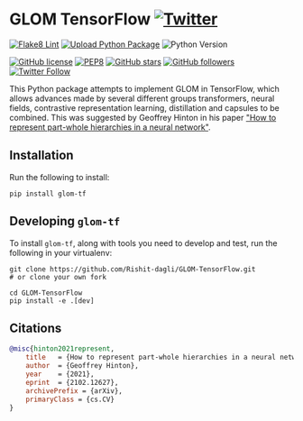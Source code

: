 # GLOM TensorFlow [![Twitter](https://img.shields.io/twitter/url?style=social&url=https%3A%2F%2Fgithub.com%2FRishit-dagli%2FGLOM-TensorFlow)](https://twitter.com/intent/tweet?text=Wow:&url=https%3A%2F%2Fgithub.com%2FRishit-dagli%2FGLOM-TensorFlow)

[![Flake8 Lint](https://github.com/Rishit-dagli/GLOM-TensorFlow/actions/workflows/flake8-lint.yml/badge.svg)](https://github.com/Rishit-dagli/GLOM-TensorFlow/actions/workflows/flake8-lint.yml)
[![Upload Python Package](https://github.com/Rishit-dagli/GLOM-TensorFlow/actions/workflows/python-publish.yml/badge.svg)](https://github.com/Rishit-dagli/GLOM-TensorFlow/actions/workflows/python-publish.yml)
![Python Version](https://img.shields.io/badge/python-3.7%20%7C%203.8%20%7C%203.9-blue)

[![GitHub license](https://img.shields.io/badge/License-Apache%202.0-blue.svg)](LICENSE)
[![PEP8](https://img.shields.io/badge/code%20style-pep8-orange.svg)](https://www.python.org/dev/peps/pep-0008/)
[![GitHub stars](https://img.shields.io/github/stars/Rishit-dagli/GLOM-TensorFlow?style=social)](https://github.com/Rishit-dagli/GLOM-TensorFlow/stargazers)
[![GitHub followers](https://img.shields.io/github/followers/Rishit-dagli?label=Follow&style=social)](https://github.com/Rishit-dagli)
[![Twitter Follow](https://img.shields.io/twitter/follow/rishit_dagli?style=social)](https://twitter.com/intent/follow?screen_name=rishit_dagli)

This Python package attempts to implement GLOM in TensorFlow, which allows advances made by several different groups 
transformers, neural fields, contrastive representation learning, distillation and capsules to be combined. This was 
suggested by Geoffrey Hinton in his paper 
["How to represent part-whole hierarchies in a neural network"](https://arxiv.org/abs/2102.12627).

## Installation

Run the following to install:

```shell script
pip install glom-tf
```

## Developing `glom-tf`

To install `glom-tf`, along with tools you need to develop and test, run the following in your virtualenv:

```shell script
git clone https://github.com/Rishit-dagli/GLOM-TensorFlow.git
# or clone your own fork

cd GLOM-TensorFlow
pip install -e .[dev]
```

## Citations

```bibtex
@misc{hinton2021represent,
    title   = {How to represent part-whole hierarchies in a neural network}, 
    author  = {Geoffrey Hinton},
    year    = {2021},
    eprint  = {2102.12627},
    archivePrefix = {arXiv},
    primaryClass = {cs.CV}
}
```